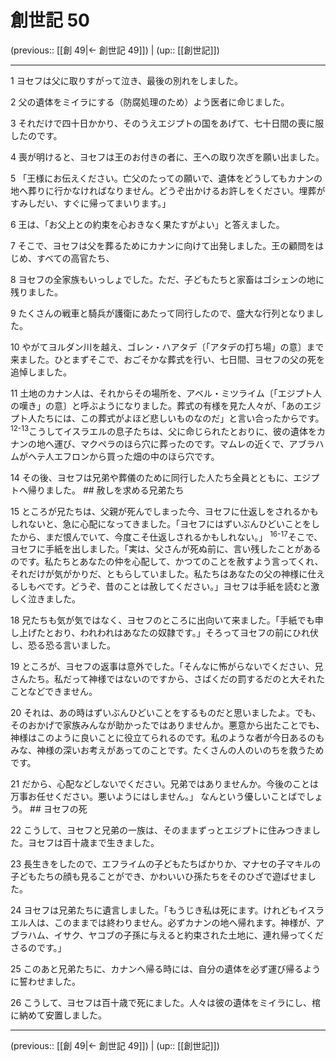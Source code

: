 # 創世記 50

(previous:: [[創 49|← 創世記 49]]) | (up:: [[創世記]])

***




1 
ヨセフは父に取りすがって泣き、最後の別れをしました。 



2 
父の遺体をミイラにする（防腐処理のため）よう医者に命じました。 



3 
それだけで四十日かかり、そのうえエジプトの国をあげて、七十日間の喪に服したのです。 



4 
喪が明けると、ヨセフは王のお付きの者に、王への取り次ぎを願い出ました。 



5 
「王様にお伝えください。亡父のたっての願いで、遺体をどうしてもカナンの地へ葬りに行かなければなりません。どうぞ出かけるお許しをください。埋葬がすみしだい、すぐに帰ってまいります。」 



6 
王は、「お父上との約束を心おきなく果たすがよい」と答えました。 



7 
そこで、ヨセフは父を葬るためにカナンに向けて出発しました。王の顧問をはじめ、すべての高官たち、 



8 
ヨセフの全家族もいっしょでした。ただ、子どもたちと家畜はゴシェンの地に残りました。 



9 
たくさんの戦車と騎兵が護衛にあたって同行したので、盛大な行列となりました。 



10 
やがてヨルダン川を越え、ゴレン・ハアタデ〔「アタデの打ち場」の意〕まで来ました。ひとまずそこで、おごそかな葬式を行い、七日間、ヨセフの父の死を追悼しました。 



11 
土地のカナン人は、それからその場所を、アベル・ミツライム〔「エジプト人の嘆き」の意〕と呼ぶようになりました。葬式の有様を見た人々が、「あのエジプト人たちには、この葬式がよほど悲しいものなのだ」と言い合ったからです。 <sup class="versenum">12-13</sup>こうしてイスラエルの息子たちは、父に命じられたとおりに、彼の遺体をカナンの地へ運び、マクペラのほら穴に葬ったのです。マムレの近くで、アブラハムがヘテ人エフロンから買った畑の中のほら穴です。 



14 
その後、ヨセフは兄弟や葬儀のために同行した人たち全員とともに、エジプトへ帰りました。 ## 赦しを求める兄弟たち 



15 
ところが兄たちは、父親が死んでしまった今、ヨセフに仕返しをされるかもしれないと、急に心配になってきました。「ヨセフにはずいぶんひどいことをしたから、まだ恨んでいて、今度こそ仕返しされるかもしれない。」 <sup class="versenum">16-17</sup>そこで、ヨセフに手紙を出しました。「実は、父さんが死ぬ前に、言い残したことがあるのです。私たちとあなたの仲を心配して、かつてのことを赦すよう言ってくれ、それだけが気がかりだ、ともらしていました。私たちはあなたの父の神様に仕えるしもべです。どうぞ、昔のことは赦してください。」ヨセフは手紙を読むと激しく泣きました。 



18 
兄たちも気が気ではなく、ヨセフのところに出向いて来ました。「手紙でも申し上げたとおり、われわれはあなたの奴隷です。」そろってヨセフの前にひれ伏し、恐る恐る言いました。 



19 
ところが、ヨセフの返事は意外でした。「そんなに怖がらないでください、兄さんたち。私だって神様ではないのですから、さばくだの罰するだのと大それたことなどできません。 



20 
それは、あの時はずいぶんひどいことをするものだと思いましたよ。でも、そのおかげで家族みんなが助かったではありませんか。悪意から出たことでも、神様はこのように良いことに役立てられるのです。私のような者が今日あるのもみな、神様の深いお考えがあってのことです。たくさんの人のいのちを救うためです。 



21 
だから、心配などしないでください。兄弟ではありませんか。今後のことは万事お任せください。悪いようにはしません。」 なんという優しいことばでしょう。 ## ヨセフの死 



22 
こうして、ヨセフと兄弟の一族は、そのままずっとエジプトに住みつきました。ヨセフは百十歳まで生きました。 



23 
長生きをしたので、エフライムの子どもたちばかりか、マナセの子マキルの子どもたちの顔も見ることができ、かわいいひ孫たちをそのひざで遊ばせました。 



24 
ヨセフは兄弟たちに遺言しました。「もうじき私は死にます。けれどもイスラエル人は、このままでは終わりません。必ずカナンの地へ帰れます。神様が、アブラハム、イサク、ヤコブの子孫に与えると約束された土地に、連れ帰ってくださるのです。」 



25 
このあと兄弟たちに、カナンへ帰る時には、自分の遺体を必ず運び帰るように誓わせました。 



26 
こうして、ヨセフは百十歳で死にました。人々は彼の遺体をミイラにし、棺に納めて安置しました。

***

(previous:: [[創 49|← 創世記 49]]) | (up:: [[創世記]])
